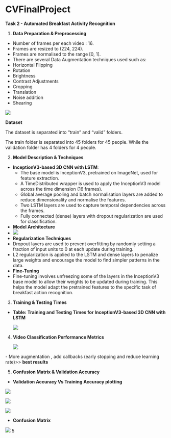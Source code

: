 # CVFinalProject
**Task 2 - Automated Breakfast Activity Recognition**

1. **Data Preparation & Preprocessing**
- Number of frames per each video : 16.
- Frames are resized to (224, 224).
- Frames are normalised to the range [0, 1].
- There are several Data Augmentation techniques used such as:
- Horizontal Flipping
- Rotation
- Brightness 
- Contrast Adjustments
- Cropping
- Translation
- Noise addition 
- Shearing

![](Aspose.Words.5eb5dbaa-819f-4f64-818d-72036115f1b7.001.jpeg)

**Dataset** 

The dataset is separated into “train” and “valid” folders.

The train folder is separated into 45 folders for 45 people. While the validation folder has 4 folders for 4 people. 

2. **Model Description & Techniques** 
- **InceptionV3-based 3D CNN with LSTM**:
  - The base model is InceptionV3, pretrained on ImageNet, used for feature extraction.
  - A TimeDistributed wrapper is used to apply the InceptionV3 model across the time dimension (16 frames).
  - Global average pooling and batch normalisation layers are added to reduce dimensionality and normalise the features.
  - Two LSTM layers are used to capture temporal dependencies across the frames.
  - Fully connected (dense) layers with dropout regularization are used for classification.
- **Model Architecture**
- ![](Aspose.Words.5eb5dbaa-819f-4f64-818d-72036115f1b7.002.jpeg)
- **Regularization Techniques**
- Dropout layers are used to prevent overfitting by randomly setting a fraction of input units to 0 at each update during training.
- L2 regularization is applied to the LSTM and dense layers to penalize large weights and encourage the model to find simpler patterns in the data.
- **Fine-Tuning**
- Fine-tuning involves unfreezing some of the layers in the InceptionV3 base model to allow their weights to be updated during training. This helps the model adapt the pretrained features to the specific task of breakfast action recognition.
3. **Training & Testing Times**
- **Table: Training and Testing Times for InceptionV3-based 3D CNN with LSTM**

  ![](Aspose.Words.5eb5dbaa-819f-4f64-818d-72036115f1b7.003.png)

4. **Video Classification Performance Metrics**

   ![](Aspose.Words.5eb5dbaa-819f-4f64-818d-72036115f1b7.004.jpeg)

\- More augmentation , add callbacks (early stopping and reduce learning rate)>> **best results**

5. **Confusion Matrix & Validation Accuracy**
- **Validation Accuracy Vs Training Accuracy plotting** 

![](Aspose.Words.5eb5dbaa-819f-4f64-818d-72036115f1b7.005.jpeg)

![](Aspose.Words.5eb5dbaa-819f-4f64-818d-72036115f1b7.006.png)

![](Aspose.Words.5eb5dbaa-819f-4f64-818d-72036115f1b7.007.jpeg)

- **Confusion Matrix**

![](Aspose.Words.5eb5dbaa-819f-4f64-818d-72036115f1b7.008.jpeg)
5
